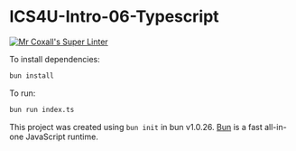 # ICS4U-Intro-06-Typescript

[![Mr Coxall's Super Linter](https://github.com/CristianoSellitto/ICS4U-Intro-06-TypeScript/workflows/Mr%20Coxall's%20Super%20Linter/badge.svg)](https://github.com/CristianoSellitto/ICS4U-Intro-06-TypeScript/actions/)

To install dependencies:

```bash
bun install
```

To run:

```bash
bun run index.ts
```

This project was created using `bun init` in bun v1.0.26. [Bun](https://bun.sh) is a fast all-in-one JavaScript runtime.

